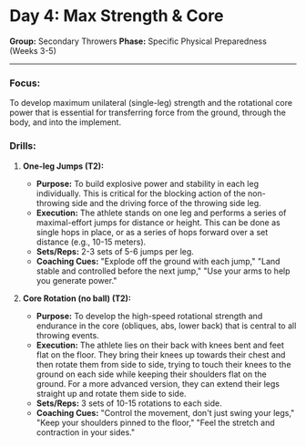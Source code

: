 # Day 4: Max Strength & Core

**Group:** Secondary Throwers
**Phase:** Specific Physical Preparedness (Weeks 3-5)

---

### Focus:
To develop maximum unilateral (single-leg) strength and the rotational core power that is essential for transferring force from the ground, through the body, and into the implement.

### Drills:

1.  **One-leg Jumps (T2):**
    *   **Purpose:** To build explosive power and stability in each leg individually. This is critical for the blocking action of the non-throwing side and the driving force of the throwing side leg.
    *   **Execution:** The athlete stands on one leg and performs a series of maximal-effort jumps for distance or height. This can be done as single hops in place, or as a series of hops forward over a set distance (e.g., 10-15 meters).
    *   **Sets/Reps:** 2-3 sets of 5-6 jumps per leg.
    *   **Coaching Cues:** "Explode off the ground with each jump," "Land stable and controlled before the next jump," "Use your arms to help you generate power."

2.  **Core Rotation (no ball) (T2):**
    *   **Purpose:** To develop the high-speed rotational strength and endurance in the core (obliques, abs, lower back) that is central to all throwing events.
    *   **Execution:** The athlete lies on their back with knees bent and feet flat on the floor. They bring their knees up towards their chest and then rotate them from side to side, trying to touch their knees to the ground on each side while keeping their shoulders flat on the ground. For a more advanced version, they can extend their legs straight up and rotate them side to side.
    *   **Sets/Reps:** 3 sets of 10-15 rotations to each side.
    *   **Coaching Cues:** "Control the movement, don't just swing your legs," "Keep your shoulders pinned to the floor," "Feel the stretch and contraction in your sides."
